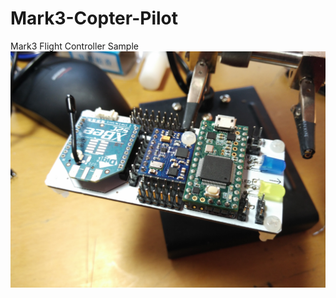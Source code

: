 # Mark3-Copter-Pilot
Mark3 Flight Controller
Sample
![pic](https://github.com/ragewrath/Screenshot/blob/master/front.jpg)
